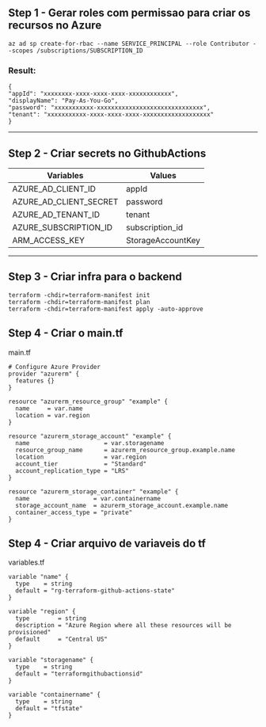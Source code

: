 ## Step 1 - Gerar roles com permissao para criar os recursos no Azure

```
az ad sp create-for-rbac --name SERVICE_PRINCIPAL --role Contributor --scopes /subscriptions/SUBSCRIPTION_ID
```

### Result:

```
{
"appId": "xxxxxxxx-xxxx-xxxx-xxxx-xxxxxxxxxxxx",
"displayName": "Pay-As-You-Go",
"password": "xxxxxxxxxxx-xxxxxxxxxxxxxxxxxxxxxxxxxxxxxx",
"tenant": "xxxxxxxxxxx-xxxx-xxxx-xxxx-xxxxxxxxxxxxxxxxxxx"
}

```
---

## Step 2 - Criar secrets no GithubActions

| Variables | Values|
|--------------------|-------|
|AZURE_AD_CLIENT_ID | appId |
|AZURE_AD_CLIENT_SECRET | password
|AZURE_AD_TENANT_ID | tenant |
|AZURE_SUBSCRIPTION_ID | subscription_id |
|ARM_ACCESS_KEY | StorageAccountKey |

---

## Step 3 - Criar infra para o backend

```
terraform -chdir=terraform-manifest init
terraform -chdir=terraform-manifest plan
terraform -chdir=terraform-manifest apply -auto-approve
```
## Step 4 - Criar o main.tf

main.tf
```
# Configure Azure Provider
provider "azurerm" {
  features {}
}

resource "azurerm_resource_group" "example" {
  name     = var.name
  location = var.region
}

resource "azurerm_storage_account" "example" {
  name                     = var.storagename
  resource_group_name      = azurerm_resource_group.example.name
  location                 = var.region
  account_tier             = "Standard"
  account_replication_type = "LRS"
}

resource "azurerm_storage_container" "example" {
  name                  = var.containername
  storage_account_name  = azurerm_storage_account.example.name
  container_access_type = "private"
}
```
## Step 4 - Criar arquivo de variaveis do tf

variables.tf
```
variable "name" {
  type    = string
  default = "rg-terraform-github-actions-state"
}

variable "region" {
  type        = string
  description = "Azure Region where all these resources will be provisioned"
  default     = "Central US"
}

variable "storagename" {
  type    = string
  default = "terraformgithubactionsid"
}

variable "containername" {
  type    = string
  default = "tfstate"
}
```